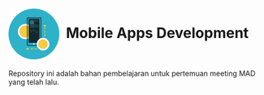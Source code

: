 <h1 align="left"><img src="mad_logo.png" width="100px" height="100px" align="center">&nbsp;&nbsp;Mobile Apps Development</h1>

Repository ini adalah bahan pembelajaran untuk pertemuan meeting MAD yang telah lalu. 
